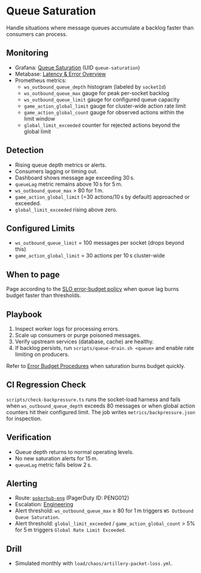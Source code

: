 # Queue Saturation

Handle situations where message queues accumulate a backlog faster than consumers can process.

## Monitoring
- Grafana: [Queue Saturation](https://grafana.pokerhub.example/d/queue-saturation) (UID `queue-saturation`)
- Metabase: [Latency & Error Overview](https://metabase.pokerhub.example/dashboard/latency-error-overview)
- Prometheus metrics:
  - `ws_outbound_queue_depth` histogram (labeled by `socketId`)
  - `ws_outbound_queue_max` gauge for peak per-socket backlog
  - `ws_outbound_queue_limit` gauge for configured queue capacity
  - `game_action_global_limit` gauge for cluster-wide action rate limit
  - `game_action_global_count` gauge for observed actions within the limit window
  - `global_limit_exceeded` counter for rejected actions beyond the global limit

## Detection
- Rising queue depth metrics or alerts.
- Consumers lagging or timing out.
- Dashboard shows message age exceeding 30 s.
- `queueLag` metric remains above 10 s for 5 m.
- `ws_outbound_queue_max` > 80 for 1 m.
- `game_action_global_limit` (=30 actions/10 s by default) approached or exceeded.
 - `global_limit_exceeded` rising above zero.

## Configured Limits
- `ws_outbound_queue_limit` = 100 messages per socket (drops beyond this)
- `game_action_global_limit` = 30 actions per 10 s cluster-wide

## When to page
Page according to the [SLO error-budget policy](../SLOs.md#error-budget-handling) when queue lag burns budget faster than thresholds.

## Playbook
1. Inspect worker logs for processing errors.
2. Scale up consumers or purge poisoned messages.
3. Verify upstream services (database, cache) are healthy.
4. If backlog persists, run `scripts/queue-drain.sh <queue>` and enable rate limiting on producers.

Refer to [Error Budget Procedures](../error-budget-procedures.md) when saturation burns budget quickly.

## CI Regression Check
`scripts/check-backpressure.ts` runs the socket-load harness and fails when
`ws_outbound_queue_depth` exceeds 80 messages or when global action counters hit
their configured limit. The job writes `metrics/backpressure.json` for
inspection.

## Verification
- Queue depth returns to normal operating levels.
- No new saturation alerts for 15 m.
- `queueLag` metric falls below 2 s.

## Alerting
- Route: [`pokerhub-eng`](../../metrics/alert-routes.md#pokerhub-eng) (PagerDuty ID: PENG012)
- Escalation: [Engineering](https://pokerhub.pagerduty.com/escalation_policies/PDEF456)
- Alert threshold: `ws_outbound_queue_max` ≥ 80 for 1 m triggers `WS Outbound Queue Saturation`.
- Alert threshold: `global_limit_exceeded` / `game_action_global_count` > 5% for 5 m triggers `Global Rate Limit Exceeded`.

## Drill
- Simulated monthly with `load/chaos/artillery-packet-loss.yml`.
